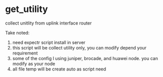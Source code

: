 # get_utility
collect unitlity from uplink interface router

Take noted:

1. need expectr script install in server
2. this script will be collect utility only, you can modify depend your requirement
3. some of the config I using juniper, brocade, and huawei node. you can modify as your node
4. all file temp will be create auto as script need
